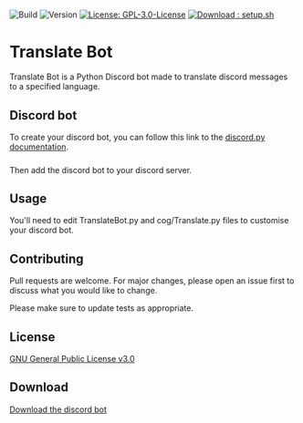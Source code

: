 #####
![Build](https://img.shields.io/badge/Build-Passed-green)
![Version](https://img.shields.io/badge/Version-1.2-red)
[![License: GPL-3.0-License](https://img.shields.io/badge/License-GPL--3.0--License-yellow)](https://opensource.org/licenses/GPL-3.0)
[![Download : setup.sh](https://img.shields.io/badge/Download-setup.sh-blue)](https://github.com/CerfMetal/Minecraft-Discord-Bot/archive/refs/heads/setup.zip)

# Translate Bot

Translate Bot is a Python Discord bot made to translate discord messages to a specified language.

## Discord bot

To create your discord bot, you can follow this link to the [discord.py documentation](https://discordpy.readthedocs.io/en/latest/discord.html).
#####
Then add the discord bot to your discord server.

## Usage

You'll need to edit TranslateBot.py and cog/Translate.py files to customise your discord bot.

## Contributing
Pull requests are welcome. For major changes, please open an issue first to discuss what you would like to change.

Please make sure to update tests as appropriate.

## License
[GNU General Public License v3.0](https://opensource.org/licenses/GPL-3.0)

## Download
[Download the discord bot](https://github.com/CerfMetal/Minecraft-Discord-Bot/archive/refs/heads/main.zip)
